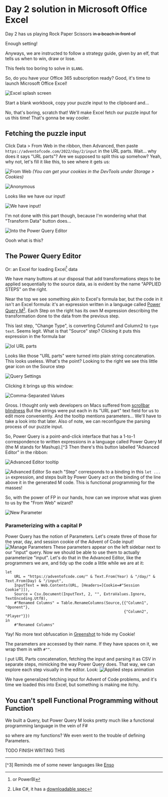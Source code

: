 # Day 2 solution in Microsoft Office Excel

Day 2 has us playing Rock Paper Scissors ~~in a beach in front of~~
<!--the jungle where we are supposed to hunt for star fruit with some kind of _magical christmas energy_.-->
Enough setting!
<!--a game whose I struggle to spell correctly without googling (no, wait, I thing I got the name right this time!)-->
Anyways, we are instructed to follow a strategy guide, given by an elf, that tells us when to win, draw or lose.

This feels too boring to solve in `$LANG`.

So, do you have your Office 365 subscription ready?
Good, it's time to launch Microsoft Office Excel!

![Excel splash screen](Pasted%20image%2020221206032014.png)
<!--Good morning-->

Start a blank workbook,
copy your puzzle input to the clipboard and...

No, that's boring, scratch that! We'll make Excel fetch our puzzle input for us this time! That's gonna be way cooler.

## Fetching the puzzle input

Click Data > From Web in the ribbon, then Advanced, then paste
`https://adventofcode.com/2022/day/2/input`
in the URL parts. Wait... why does it says "URL parts"?
Are we supposed to split this up somehow?
Yeah, why not, let's fill it like this, to see where it gets us:

![From Web](Pasted%20image%2020221206154143.png)
_(You can get your cookies in the DevTools under Storage > Cookies)_

![Anonymous](Pasted%20image%2020221206130853.png)

Looks like we have our input!

![We have input!](Pasted%20image%2020221206040445.png)

I'm not done with this part though, because I'm wondering what that "Transform Data" button does...

![Into the Power Query Editor](Pasted%20image%2020221206041007.png)

Oooh what is this?

## The Power Query Editor

Or: an Excel for loading Excel[^1] data

We have many buttons at our disposal that add transformations steps to be applied sequentially to the source data, as is evident by the name "APPLIED STEPS" on the right.

Near the top we see something akin to Excel's formula bar, but the code in it isn't an Excel formula: it's an expression written in a language called [Power Query M](https://learn.microsoft.com/en-us/powerquery-m/m-spec-introduction)[^2].
Each Step on the right has its own M expression describing the transformation done to the data from the previous step.

This last step, "Change Type", is converting Column1 and Column2 to `type text`.
Seems legit.
What is that "Source" step?
Clicking it puts this expression in the formula bar

![lol URL parts](Pasted%20image%2020221206155200.png)

Looks like those "URL parts" were turned into plain string concatenation. This looks useless. What's the point?
Looking to the right we see this little gear icon on the Source step

![Query Settings](Pasted%20image%2020221206160333.png)

Clicking it brings up this window:

![Comma-Separated Values](Pasted%20image%2020221206161553.png)

Gross. I thought only web developers on Macs suffered from [scrollbar blindness](https://web.archive.org/web/20210409223357/https://svenkadak.com/blog/scrollbar-blindness)
But the strings were put each in its "URL part" text field for us to edit more conveniently. And the tooltip mentions parameters... We'll have to take a look into that later.
Also of note, we can reconfigure the parsing process of our puzzle input.

So, Power Query is a point-and-click interface that has a 1-to-1 correspondence to written expressions in a language called Power Query M (the M stands for Mashup).[^3
Then there's this button labelled "Advanced Editor" in the ribbon:

![Advanced Editor tooltip](Pasted%20image%2020221206163228.png)

![Advanced Editor](Pasted%20image%2020221206163351.png)
So each "Step" corresponds to a binding in this `let ... in` expression, and steps built by Power Query act on the binding of the line above it in the generated M code.
This is functional programming for the masses!

So, with the power of FP in our hands, how can we improve what was given to us by the "From Web" wizard?

![New Parameter](Pasted%20image%2020221206164223.png)

### Parameterizing with a capital P

Power Query has the notion of Parameters. Let's create three of those for the year, day, and session cookie of the Advent of Code input!
![Manage Parameters](Pasted%20image%2020221206165312.png)
These parameters appear on the left sidebar next to our "input" query.
Now we should be able to use them to actually parameterize "input".
Let's do that in the Advanced Editor, like the programmers we are, and tidy up the code a little while we are at it:

```f#
let
    URL = "https://adventofcode.com/" & Text.From(Year) & "/day/" & Text.From(Day) & "/input",
    InputText = Web.Contents(URL, [Headers=[Cookie=#"Session Cookie"]]),
    Source = Csv.Document(InputText, 2, "", ExtraValues.Ignore, TextEncoding.Utf8),
    #"Renamed Columns" = Table.RenameColumns(Source,{{"Column1", "Oponent"},
                                                     {"Column2", "Player"}})
in
    #"Renamed Columns"
```

Yay! No more text obfuscation in [Greenshot](https://getgreenshot.org/) to hide my Cookie!

The parameters are accessed by their name. If they have spaces on it, we wrap them in with `#""`.

I put URL Parts concatenation, fetching the input and parsing it as CSV in separate steps, mimicking the way Power Query does.
That way, we can explore each step visually in the editor. Look:
![Applied steps animation](all_steps_4.gif)

We have generalized fetching input for Advent of Code problems, and it's time we loaded this into Excel, but something is making me itchy.

## You can't spell Functional Programming without Function

We built a Query, but Power Query M looks pretty much like a functional programming language in the vein of F#
<!--(at least that's the syntax highlighting mode I choose for the block of code above),-->
so where are my functions? We even went to the trouble of defining Parameters.

TODO FINISH WRITING THIS

---
[^1]: or PowerBI

[^2]: Like C#, it has a [downloadable spec](https://download.microsoft.com/download/8/1/A/81A62C9B-04D5-4B6D-B162-D28E4D848552/Power%20Query%20M%20Formula%20Language%20Specification%20(July%202019).pdf)

[^3] Reminds me of some newer languages like [Enso](https://enso.org/)
